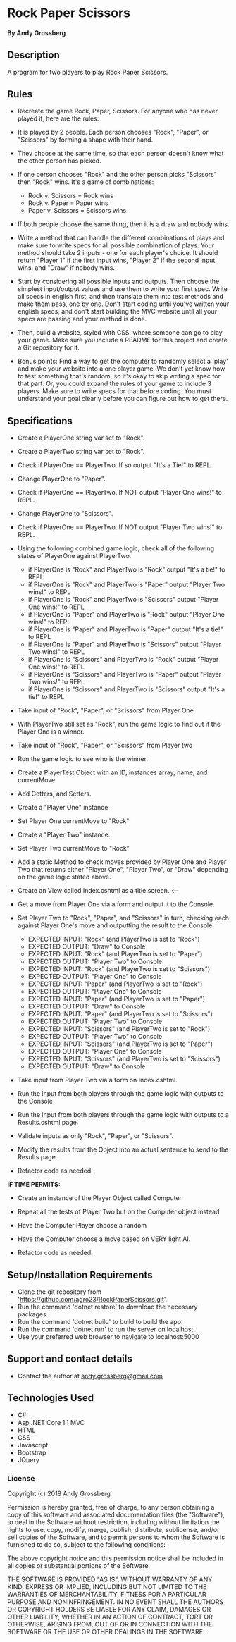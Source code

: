 # Rock Paper Scissors

#### By Andy Grossberg

## Description
A program for two players to play Rock Paper Scissors.

## Rules

* Recreate the game Rock, Paper, Scissors. For anyone who has never played it, here are the rules:

* It is played by 2 people. Each person chooses "Rock", "Paper", or "Scissors" by forming a shape with their hand.

* They choose at the same time, so that each person doesn't know what the other person has picked.

* If one person chooses "Rock" and the other person picks "Scissors" then "Rock" wins. It's a game of combinations:
  - Rock v. Scissors = Rock wins
  - Rock v. Paper = Paper wins
  - Paper v. Scissors = Scissors wins

* If both people choose the same thing, then it is a draw and nobody wins.

* Write a method that can handle the different combinations of plays and make sure to write specs for all possible combination of plays. Your method should take 2 inputs - one for each player's choice. It should return "Player 1" if the first input wins, "Player 2" if the second input wins, and "Draw" if nobody wins.

* Start by considering all possible inputs and outputs. Then choose the simplest input/output values and use them to write your first spec. Write all specs in english first, and then translate them into test methods and make them pass, one by one. Don't start coding until you've written your english specs, and don't start building the MVC website until all your specs are passing and your method is done.

* Then, build a website, styled with CSS, where someone can go to play your game. Make sure you include a README for this project and create a Git repository for it.

* Bonus points: Find a way to get the computer to randomly select a 'play' and make your website into a one player game. We don't yet know how to test something that's random, so it's okay to skip writing a spec for that part. Or, you could expand the rules of your game to include 3 players. Make sure to write specs for that before coding. You must understand your goal clearly before you can figure out how to get there.

## Specifications

* Create a PlayerOne string var set to "Rock".

* Create a PlayerTwo string var set to "Rock".

* Check if PlayerOne == PlayerTwo. If so output "It's a Tie!" to REPL.

* Change PlayerOne to "Paper".

* Check if PlayerOne == PlayerTwo. If NOT output "Player One wins!" to REPL.

* Change PlayerOne to "Scissors".

* Check if PlayerOne == PlayerTwo. If NOT output "Player Two wins!" to REPL.

* Using the following combined game logic, check all of the following states of PlayerOne against PlayerTwo.
  - if PlayerOne is "Rock" and PlayerTwo is "Rock" output "It's a tie!" to REPL
  - if PlayerOne is "Rock" and PlayerTwo is "Paper" output "Player Two wins!" to REPL
  - if PlayerOne is "Rock" and PlayerTwo is "Scissors" output "Player One wins!" to REPL
  - if PlayerOne is "Paper" and PlayerTwo is "Rock" output "Player One wins!" to REPL
  - if PlayerOne is "Paper" and PlayerTwo is "Paper" output "It's a tie!" to REPL
  - if PlayerOne is "Paper" and PlayerTwo is "Scissors" output "Player Two wins!" to REPL
  - if PlayerOne is "Scissors" and PlayerTwo is "Rock" output "Player One wins!" to REPL
  - if PlayerOne is "Scissors" and PlayerTwo is "Paper" output "Player Two wins!" to REPL
  - if PlayerOne is "Scissors" and PlayerTwo is "Scissors" output "It's a tie!" to REPL

* Take input of "Rock", "Paper", or "Scissors" from Player One

* With PlayerTwo still set as "Rock", run the game logic to find out if the Player One is a winner.

* Take input of "Rock", "Paper", or "Scissors" from Player two

* Run the game logic to see who is the winner.

* Create a PlayerTest Object with an ID, instances array, name, and currentMove.

* Add Getters, and Setters.

* Create a "Player One" instance

* Set Player One currentMove to "Rock"

* Create a "Player Two" instance.  

* Set Player Two currentMove to "Rock"

* Add a static Method to check moves provided by Player One and Player Two that returns either "Player One", "Player Two", or "Draw" depending on the game logic stated above.

* Create an View called Index.cshtml as a title screen. <--

* Get a move from Player One via a form and output it to the Console.

* Set Player Two to "Rock", "Paper", and "Scissors" in turn, checking each against Player One's move and outputting the result to the Console.
  - EXPECTED INPUT: "Rock" (and PlayerTwo is set to "Rock")
  - EXPECTED OUTPUT: "Draw" to Console
  - EXPECTED INPUT: "Rock" (and PlayerTwo is set to "Paper")
  - EXPECTED OUTPUT: "Player Two" to Console
  - EXPECTED INPUT: "Rock" (and PlayerTwo is set to "Scissors")
  - EXPECTED OUTPUT: "Player One" to Console
  - EXPECTED INPUT: "Paper" (and PlayerTwo is set to "Rock")
  - EXPECTED OUTPUT: "Player One" to Console
  - EXPECTED INPUT: "Paper" (and PlayerTwo is set to "Paper")
  - EXPECTED OUTPUT: "Draw" to Console
  - EXPECTED INPUT: "Paper" (and PlayerTwo is set to "Scissors")
  - EXPECTED OUTPUT: "Player Two" to Console
  - EXPECTED INPUT: "Scissors" (and PlayerTwo is set to "Rock")
  - EXPECTED OUTPUT: "Player Two" to Console
  - EXPECTED INPUT: "Scissors" (and PlayerTwo is set to "Paper")
  - EXPECTED OUTPUT: "Player One" to Console
  - EXPECTED INPUT: "Scissors" (and PlayerTwo is set to "Scissors")
  - EXPECTED OUTPUT: "Draw" to Console

* Take input from Player Two via a form on Index.cshtml.

* Run the input from both players through the game logic with outputs to the Console

* Run the input from both players through the game logic with outputs to a Results.cshtml page.

* Validate inputs as only "Rock", "Paper", or "Scissors".

* Modify the results from the Object into an actual sentence to send to the Results page.

* Refactor code as needed.

**IF TIME PERMITS:**

* Create an instance of the Player Object called Computer

* Repeat all the tests of Player Two but on the Computer object instead

* Have the Computer Player choose a random

* Have the Computer choose a move based on VERY light AI.

* Refactor code as needed.

## Setup/Installation Requirements

* Clone the git repository from 'https://github.com/agro23/RockPaperScissors.git'.
* Run the command 'dotnet restore' to download the necessary packages.
* Run the command 'dotnet build' to build to build the app.
* Run the command 'dotnet run' to run the server on localhost.
* Use your preferred web browser to navigate to localhost:5000

## Support and contact details

* Contact the author at andy.grossberg@gmail.com

## Technologies Used

* C#
* Asp .NET Core 1.1 MVC
* HTML
* CSS
* Javascript
* Bootstrap
* JQuery

### License

Copyright (c) 2018 Andy Grossberg

Permission is hereby granted, free of charge, to any person obtaining a copy of this software and associated documentation files (the "Software"), to deal in the Software without restriction, including without limitation the rights to use, copy, modify, merge, publish, distribute, sublicense, and/or sell copies of the Software, and to permit persons to whom the Software is furnished to do so, subject to the following conditions:

The above copyright notice and this permission notice shall be included in all copies or substantial portions of the Software.

THE SOFTWARE IS PROVIDED "AS IS", WITHOUT WARRANTY OF ANY KIND, EXPRESS OR IMPLIED, INCLUDING BUT NOT LIMITED TO THE WARRANTIES OF MERCHANTABILITY, FITNESS FOR A PARTICULAR PURPOSE AND NONINFRINGEMENT. IN NO EVENT SHALL THE AUTHORS OR COPYRIGHT HOLDERS BE LIABLE FOR ANY CLAIM, DAMAGES OR OTHER LIABILITY, WHETHER IN AN ACTION OF CONTRACT, TORT OR OTHERWISE, ARISING FROM, OUT OF OR IN CONNECTION WITH THE SOFTWARE OR THE USE OR OTHER DEALINGS IN THE SOFTWARE.
